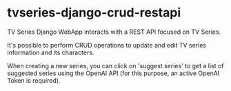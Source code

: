# tvseries-django-crud-restapi

TV Series Django WebApp interacts with a REST API focused on TV Series. 

It's possible to perform CRUD operations to update and edit TV series information and its characters.

When creating a new series, you can click on 'suggest series' to get a list of suggested series using the OpenAI API (for this purpose, an active OpenAI Token is required).
